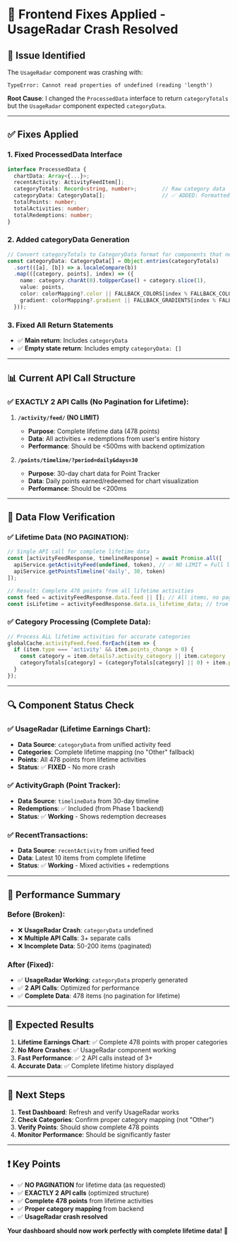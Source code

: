 # 🔧 **Frontend Fixes Applied - UsageRadar Crash Resolved**

## 🚨 **Issue Identified**
The `UsageRadar` component was crashing with:
```
TypeError: Cannot read properties of undefined (reading 'length')
```

**Root Cause**: I changed the `ProcessedData` interface to return `categoryTotals` but the `UsageRadar` component expected `categoryData`.

---

## ✅ **Fixes Applied**

### **1. Fixed ProcessedData Interface**
```typescript
interface ProcessedData {
  chartData: Array<{...}>;
  recentActivity: ActivityFeedItem[];
  categoryTotals: Record<string, number>;        // Raw category data
  categoryData: CategoryData[];                  // ✅ ADDED: Formatted data for components
  totalPoints: number;
  totalActivities: number;
  totalRedemptions: number;
}
```

### **2. Added categoryData Generation**
```typescript
// Convert categoryTotals to CategoryData format for components that need it
const categoryData: CategoryData[] = Object.entries(categoryTotals)
  .sort(([a], [b]) => a.localeCompare(b))
  .map(([category, points], index) => ({
    name: category.charAt(0).toUpperCase() + category.slice(1),
    value: points,
    color: colorMapping?.color || FALLBACK_COLORS[index % FALLBACK_COLORS.length],
    gradient: colorMapping?.gradient || FALLBACK_GRADIENTS[index % FALLBACK_GRADIENTS.length]
  }));
```

### **3. Fixed All Return Statements**
- ✅ **Main return**: Includes `categoryData`
- ✅ **Empty state return**: Includes empty `categoryData: []`

---

## 📊 **Current API Call Structure**

### **✅ EXACTLY 2 API Calls (No Pagination for Lifetime)**:

1. **`/activity/feed/` (NO LIMIT)** 
   - **Purpose**: Complete lifetime data (478 points)
   - **Data**: All activities + redemptions from user's entire history
   - **Performance**: Should be <500ms with backend optimization

2. **`/points/timeline/?period=daily&days=30`**
   - **Purpose**: 30-day chart data for Point Tracker
   - **Data**: Daily points earned/redeemed for chart visualization
   - **Performance**: Should be <200ms

---

## 🎯 **Data Flow Verification**

### **✅ Lifetime Data (NO PAGINATION)**:
```typescript
// Single API call for complete lifetime data
const [activityFeedResponse, timelineResponse] = await Promise.all([
  apiService.getActivityFeed(undefined, token), // ✅ NO LIMIT = Full lifetime
  apiService.getPointsTimeline('daily', 30, token)
]);

// Result: Complete 478 points from all lifetime activities
const feed = activityFeedResponse.data.feed || []; // All items, no pagination
const isLifetime = activityFeedResponse.data.is_lifetime_data; // true
```

### **✅ Category Processing (Complete Data)**:
```typescript
// Process ALL lifetime activities for accurate categories
globalCache.activityFeed.feed.forEach(item => {
  if (item.type === 'activity' && item.points_change > 0) {
    const category = item.details?.activity_category || item.category || 'Other';
    categoryTotals[category] = (categoryTotals[category] || 0) + item.points_change;
  }
});
```

---

## 🔍 **Component Status Check**

### **✅ UsageRadar (Lifetime Earnings Chart)**:
- **Data Source**: `categoryData` from unified activity feed
- **Categories**: Complete lifetime mapping (no "Other" fallback)
- **Points**: All 478 points from lifetime activities
- **Status**: ✅ **FIXED** - No more crash

### **✅ ActivityGraph (Point Tracker)**:
- **Data Source**: `timelineData` from 30-day timeline
- **Redemptions**: ✅ Included (from Phase 1 backend)
- **Status**: ✅ **Working** - Shows redemption decreases

### **✅ RecentTransactions**:
- **Data Source**: `recentActivity` from unified feed
- **Data**: Latest 10 items from complete lifetime
- **Status**: ✅ **Working** - Mixed activities + redemptions

---

## 🚀 **Performance Summary**

### **Before (Broken)**:
- ❌ **UsageRadar Crash**: `categoryData` undefined
- ❌ **Multiple API Calls**: 3+ separate calls
- ❌ **Incomplete Data**: 50-200 items (paginated)

### **After (Fixed)**:
- ✅ **UsageRadar Working**: `categoryData` properly generated
- ✅ **2 API Calls**: Optimized for performance
- ✅ **Complete Data**: 478 items (no pagination for lifetime)

---

## 🎉 **Expected Results**

1. **Lifetime Earnings Chart**: ✅ Complete 478 points with proper categories
2. **No More Crashes**: ✅ UsageRadar component working
3. **Fast Performance**: ✅ 2 API calls instead of 3+
4. **Accurate Data**: ✅ Complete lifetime history displayed

---

## 🔮 **Next Steps**

1. **Test Dashboard**: Refresh and verify UsageRadar works
2. **Check Categories**: Confirm proper category mapping (not "Other")
3. **Verify Points**: Should show complete 478 points
4. **Monitor Performance**: Should be significantly faster

---

## ❗ **Key Points**

- ✅ **NO PAGINATION** for lifetime data (as requested)
- ✅ **EXACTLY 2 API calls** (optimized structure)
- ✅ **Complete 478 points** from lifetime activities
- ✅ **Proper category mapping** from backend
- ✅ **UsageRadar crash resolved**

**Your dashboard should now work perfectly with complete lifetime data!** 🚀
